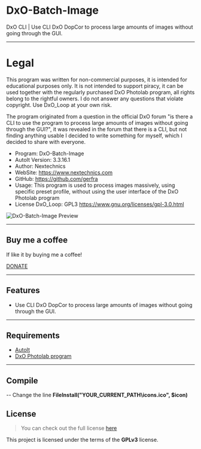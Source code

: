 # DxO-Batch-Image
DxO CLI | Use CLI DxO DopCor to process large amounts of images without going through the GUI.

---
# Legal
This program was written for non-commercial purposes, it is intended for educational purposes only.
It is not intended to support piracy, it can be used together with the regularly purchased DxO Photolab program,
all rights belong to the rightful owners. I do not answer any questions that violate copyright.
Use DxO_Loop at your own risk.

The program originated from a question in the official DxO forum
"is there a CLI to use the program to process large amounts of images without going through the GUI?",
it was revealed in the forum that there is a CLI,  but not finding anything usable I decided to write
something for myself, which I decided to share with everyone.



- Program:					DxO-Batch-Image
- AutoIt Version: 			3.3.16.1
- Author:         			Nextechnics
- WebSite:		 		https://www.nextechnics.com
- GitHub:		 		https://github.com/gerfra
- Usage: 		 		This program is used to process images massively, using specific preset profile, without using the user interface of the DxO Photolab program
- License DxO_Loop: 			GPL3 https://www.gnu.org/licenses/gpl-3.0.html


![DxO-Batch-Image Preview](https://i.imgur.com/5OwxY0R.jpg)

---
## Buy me a coffee

If like it by buying me a coffee!

<a href="https://www.paypal.com/paypalme/nextechnics/5" target="_blank">
DONATE</a>

---

## Features
- Use CLI DxO DopCor to process large amounts of images without going through the GUI.

---

## Requirements
-  <a href="https://www.autoitscript.com/site/">AutoIt</a>
-  <a href="https://www.dxo.com/">DxO Photolab program</a>

---

## Compile

-- Change the line <b>FileInstall("YOUR_CURRENT_PATH\icons.ico", $icon)</b>

## License
>You can check out the full license [here](https://www.gnu.org/licenses/gpl-3.0.html)

This project is licensed under the terms of the **GPLv3** license.

